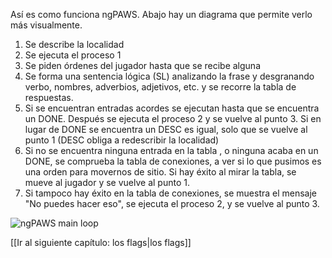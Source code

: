 Así es como funciona ngPAWS. Abajo hay un diagrama que permite verlo más visualmente.

1. Se describe la localidad
2. Se ejecuta el proceso 1
3. Se piden órdenes del jugador hasta que se recibe alguna
4. Se forma una sentencia lógica (SL) analizando la frase y desgranando verbo, nombres, adverbios, adjetivos, etc. y se recorre la tabla de respuestas. 
5. Si se encuentran entradas acordes se ejecutan hasta que se encuentra un DONE. Después se ejecuta el proceso 2 y se vuelve al punto 3. Si en lugar de DONE se encuentra un DESC es igual, solo que se vuelve al punto 1 (DESC obliga a redescribir la localidad)
6. Si no se encuentra ninguna entrada en la tabla , o ninguna acaba en un DONE, se comprueba la tabla de conexiones, a ver si lo que pusimos es una orden para movernos de sitio. Si hay éxito al mirar la tabla, se mueve al jugador y se vuelve al punto 1.
7. Si tampoco hay éxito en la tabla de conexiones, se muestra el mensaje "No puedes hacer eso", se ejecuta el proceso 2,  y se vuelve al punto 3.

![ngPAWS main loop](http://www.ngpaws.com/wikires/ngpawsloop_es.png?1)

[[Ir al siguiente capítulo: los flags|los flags]]